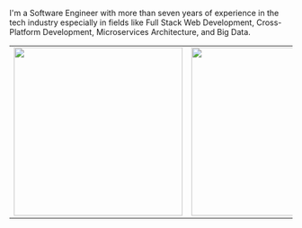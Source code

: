 I'm a Software Engineer with more than seven years of experience in the tech industry especially in fields like Full Stack Web Development, Cross-Platform Development, Microservices Architecture, and Big Data.

<table>
<tr>
<td>
<img src="https://github-readme-stats.vercel.app/api?show_icons=true&count_private=true&theme=tokyonight&username=luizgabriel" height="300px" alt="" />
</td>
<td>
<img src="https://github-readme-stats.vercel.app/api/top-langs?show_icons=true&count_private=true&theme=tokyonight&username=luizgabriel" height="300px" alt="" />
</td>
</tr>
</table>
